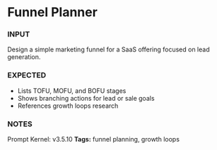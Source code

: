 # Funnel Planner
<!-- markdownlint-disable MD001 -->

### INPUT
Design a simple marketing funnel for a SaaS offering focused on lead generation.

### EXPECTED
- Lists TOFU, MOFU, and BOFU stages
- Shows branching actions for lead or sale goals
- References growth loops research

### NOTES
Prompt Kernel: v3.5.10
**Tags:** funnel planning, growth loops
